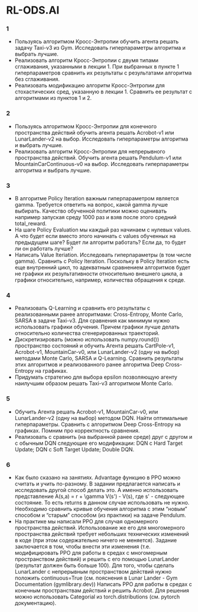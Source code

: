 # RL-ODS.AI

### 1

- Пользуясь алгоритмом Кросс-Энтропии обучить агента решать задачу Taxi-v3 из Gym. Исследовать гиперпараметры алгоритма и выбрать лучшие.
- Реализовать алгоритм Кросс-Энтропии с двумя типами сглаживания,  указанными в лекции 1. При выбранных в пункте 1 гиперпараметров сравнить их результаты с результатами алгоритма без сглаживания.
- Реализовать модификацию алгоритм Кросс-Энтропии для стохастических сред, указанную в лекции 1. Сравнить ее результат с алгоритмами из пунктов 1 и 2.

### 2

- Пользуясь алгоритмом Кросс-Энтропии для конечного пространства действий обучить агента решать Acrobot-v1 или LunarLander-v2 на выбор. Исследовать гиперпараметры алгоритма и выбрать лучшие.
- Реализовать алгоритм Кросс-Энтропии для непрерывного пространства действий. Обучить агента решать Pendulum-v1 или MountainCarContinuous-v0 на выбор. Исследовать гиперпараметры алгоритма и выбрать лучшие.

### 3

- В алгоритме Policy Iteration важным гиперпараметром является gamma. Требуется ответить на вопрос, какой gamma лучше выбирать. Качество обученной политики можно оценивать например запуская среду 1000 раз и взяв после этого средний total_reward. 
- На шаге Policy Evaluation мы каждый раз начинаем с нулевых values. А что будет если вместо этого начинать с values обученных на предыдущем шаге? Будет ли алгоритм работать? Если да, то будет ли он работать лучше? 
- Написать Value Iteriation. Исследовать гиперпараметры (в том числе gamma). Cравнить с Policy Iteration. Поскольку в Policy Iteration есть еще внутренний цикл, то адекватным сравнением алгоритмов будет не графики их результативности относительно внешнего цикла, а графики относительно, например, количества обращения к среде. 

### 4

- Реализовать Q-Learning и сравнить его результаты с реализованными ранее алгоритмами: Cross-Entropy, Monte Carlo, SARSA в задаче Taxi-v3. Для сравнения как минимум нужно использовать графики обучения. Причем графики лучше делать относительно количества сгенерированных траекторий. 
- Дискретизировать (можно использовать numpy.round()) пространство состояний и обучить Агента решать CartPole-v1, Acrobot-v1, MountainCar-v0, или LunarLander-v2 (одну на выбор) методами Monte Carlo, SARSA и Q-Learning. Сравнить результаты этих алгоритмов и реализованного ранее алгоритма Deep Cross-Entropy на графиках. 
- Придумать стратегию для выбора epsilon позволяющую агенту наилучшим образом решать Taxi-v3 алгоритмом Monte Carlo.

### 5

- Обучить Агента решать Acrobot-v1, MountainCar-v0, или LunarLander-v2 (одну на выбор) методом DQN. Найти оптимальные гиперпараметры. Сравнить с алгоритмом Deep Cross-Entropy на графиках. Помним про корректность сравнения. 
- Реализовать с сравнить (на выбранной ранее среде) друг с другом и с обычным DQN следующие его модификации:
DQN с Hard Target Update; 
DQN с Soft Target Update;
Double DQN.

### 6

- Как было сказано на занятиях. Advantage функцию в PPO можно считать и учить по-разному. В задании предлагается написать и исследовать другой способ делать это. А именно использовать представление A(s,a) = r + \gamma V(s') - V(s), где s' - следующее состояние. То есть returns в данном случае использовать не нужно. Необходимо сравнить кривые обучения алгоритма с этим “новым” способом и “старым” способом (из практики) на задаче Pendulum.
- На практике мы написали PPO для случая одномерного пространства действий. Использование же его для многомерного пространства действий требует небольших технических изменений в коде (при этом содержательно ничего не меняется). Задание заключается в том, чтобы внести эти изменения (т.е. модифицировать PPO для работы в средах с многомерным пространством действий) и решить с его помощью LunarLander (результат должен быть больше 100). Для того, чтобы сделать LunarLander с непрерывным пространством действий нужно положить continuous=True (см. пояснения в Lunar Lander - Gym Documentation (gymlibrary.dev))
Написать PPO для работы в средах с конечным пространствам действий и решить Acrobot. Для решения можно использовать Categorial из torch.distributions (см. pytorch документацию).




